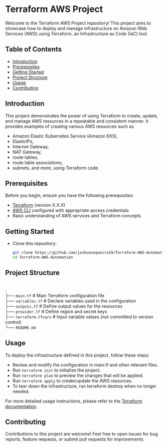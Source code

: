# Terraform AWS Project

Welcome to the Terraform AWS Project repository! This project aims to showcase how to deploy and manage infrastructure on Amazon Web Services (AWS) using Terraform, an Infrastructure as Code (IaC) tool.

## Table of Contents
- [Introduction](#introduction)
- [Prerequisites](#prerequisites)
- [Getting Started](#getting-started)
- [Project Structure](#project-structure)
- [Usage](#usage)
- [Contributing](#contributing)

## Introduction

This project demonstrates the power of using Terraform to create, update, and manage AWS resources in a repeatable and consistent manner. It provides examples of creating various AWS resources such as 
- Amazon Elastic Kubernetes Service (Amazon EKS), 
- ElasticIPs, 
- Internet Gateway, 
- NAT Gateway, 
- route tables, 
- route table associations, 
- subnets, 
and more, using Terraform code.

## Prerequisites

Before you begin, ensure you have the following prerequisites:

- [Terraform](https://www.terraform.io/downloads.html) (version X.X.X)
- [AWS CLI](https://aws.amazon.com/cli/) configured with appropriate access credentials
- Basic understanding of AWS services and Terraform concepts

## Getting Started

- Clone this repository:

   ```sh
   git clone https://github.com/joshuasequeira19/Terraform-AWS-Automation.git
   cd Terraform-AWS-Automation

## Project Structure

<br />. 
<br />├── `main.tf`            # Main Terraform configuration file
<br />├── `variables.tf`       # Declare variables used in the configuration 
<br />├── `outputs.tf`         # Define output values for the resources
<br />├── `provider.tf`        # Define region and secret keys 
<br />├── `terraform.tfvars`   # Input variable values (not committed to version control) 
<br />└── `README.md`

## Usage

To deploy the infrastructure defined in this project, follow these steps:

- Review and modify the configuration in main.tf and other relevant files.
- Run `terraform init` to initialize the project.
- Run `terraform plan` to preview the changes that will be applied.
- Run `terraform apply` to create/update the AWS resources.
- To tear down the infrastructure, run terraform destroy when no longer needed.

For more detailed usage instructions, please refer to the [Terraform documentation](https://developer.hashicorp.com/terraform/tutorials/aws-get-started/aws-build).

## Contributing

Contributions to this project are welcome! Feel free to open issues for bug reports, feature requests, or submit pull requests for improvements.
